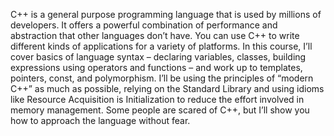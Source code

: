C++ is a general purpose programming language that is used by millions of developers. It offers a powerful combination of performance and abstraction that other languages don’t have. You can use C++ to write different kinds of applications for a variety of platforms. In this course, I’ll cover basics of language syntax – declaring variables, classes, building expressions using operators and functions – and work up to templates, pointers, const, and polymorphism. I’ll be using the principles of “modern C++” as much as possible, relying on the Standard Library and using idioms like Resource Acquisition is Initialization to reduce the effort involved in memory management. Some people are scared of C++, but I’ll show you how to approach the language without fear.
